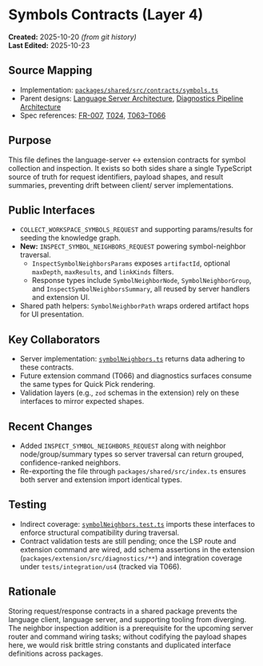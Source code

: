 # Symbols Contracts (Layer 4)

**Created:** 2025-10-20 *(from git history)*  
**Last Edited:** 2025-10-23

## Source Mapping
- Implementation: [`packages/shared/src/contracts/symbols.ts`](../../../packages/shared/src/contracts/symbols.ts)
- Parent designs: [Language Server Architecture](../../layer-3/language-server-architecture.mdmd.md), [Diagnostics Pipeline Architecture](../../layer-3/diagnostics-pipeline.mdmd.md)
- Spec references: [FR-007](../../../specs/001-link-aware-diagnostics/spec.md#functional-requirements), [T024](../../../specs/001-link-aware-diagnostics/tasks.md), [T063–T066](../../../specs/001-link-aware-diagnostics/tasks.md)

## Purpose
This file defines the language-server <-> extension contracts for symbol collection and inspection. It exists so both sides share a single TypeScript source of truth for request identifiers, payload shapes, and result summaries, preventing drift between client/ server implementations.

## Public Interfaces
- `COLLECT_WORKSPACE_SYMBOLS_REQUEST` and supporting params/results for seeding the knowledge graph.
- **New:** `INSPECT_SYMBOL_NEIGHBORS_REQUEST` powering symbol-neighbor traversal.
  - `InspectSymbolNeighborsParams` exposes `artifactId`, optional `maxDepth`, `maxResults`, and `linkKinds` filters.
  - Response types include `SymbolNeighborNode`, `SymbolNeighborGroup`, and `InspectSymbolNeighborsSummary`, all reused by server handlers and extension UI.
- Shared path helpers: `SymbolNeighborPath` wraps ordered artifact hops for UI presentation.

## Key Collaborators
- Server implementation: [`symbolNeighbors.ts`](../../../packages/server/src/features/dependencies/symbolNeighbors.ts) returns data adhering to these contracts.
- Future extension command (T066) and diagnostics surfaces consume the same types for Quick Pick rendering.
- Validation layers (e.g., `zod` schemas in the extension) rely on these interfaces to mirror expected shapes.

## Recent Changes
- Added `INSPECT_SYMBOL_NEIGHBORS_REQUEST` along with neighbor node/group/summary types so server traversal can return grouped, confidence-ranked neighbors.
- Re-exporting the file through `packages/shared/src/index.ts` ensures both server and extension import identical types.

## Testing
- Indirect coverage: [`symbolNeighbors.test.ts`](../../../packages/server/src/features/dependencies/symbolNeighbors.test.ts) imports these interfaces to enforce structural compatibility during traversal.
- Contract validation tests are still pending; once the LSP route and extension command are wired, add schema assertions in the extension (`packages/extension/src/diagnostics/**`) and integration coverage under `tests/integration/us4` (tracked via T066).

## Rationale
Storing request/response contracts in a shared package prevents the language client, language server, and supporting tooling from diverging. The neighbor inspection addition is a prerequisite for the upcoming server router and command wiring tasks; without codifying the payload shapes here, we would risk brittle string constants and duplicated interface definitions across packages.
